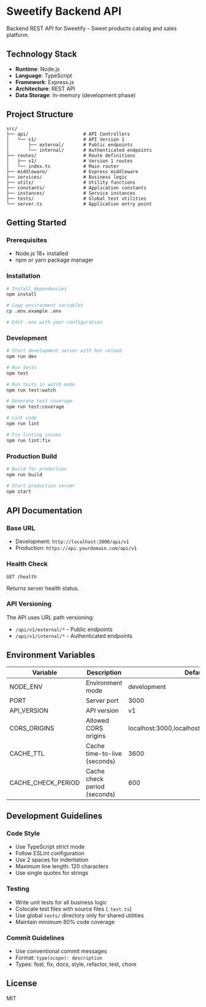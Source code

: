 # Sweetify Backend API

Backend REST API for Sweetify - Sweet products catalog and sales platform.

## Technology Stack

- **Runtime**: Node.js
- **Language**: TypeScript
- **Framework**: Express.js
- **Architecture**: REST API
- **Data Storage**: In-memory (development phase)

## Project Structure

```
src/
├── api/                    # API Controllers
│   └── v1/                 # API Version 1
│       ├── external/       # Public endpoints
│       └── internal/       # Authenticated endpoints
├── routes/                 # Route definitions
│   ├── v1/                 # Version 1 routes
│   └── index.ts            # Main router
├── middleware/             # Express middleware
├── services/               # Business logic
├── utils/                  # Utility functions
├── constants/              # Application constants
├── instances/              # Service instances
├── tests/                  # Global test utilities
└── server.ts               # Application entry point
```

## Getting Started

### Prerequisites

- Node.js 18+ installed
- npm or yarn package manager

### Installation

```bash
# Install dependencies
npm install

# Copy environment variables
cp .env.example .env

# Edit .env with your configuration
```

### Development

```bash
# Start development server with hot reload
npm run dev

# Run tests
npm test

# Run tests in watch mode
npm run test:watch

# Generate test coverage
npm run test:coverage

# Lint code
npm run lint

# Fix linting issues
npm run lint:fix
```

### Production Build

```bash
# Build for production
npm run build

# Start production server
npm start
```

## API Documentation

### Base URL

- Development: `http://localhost:3000/api/v1`
- Production: `https://api.yourdomain.com/api/v1`

### Health Check

```
GET /health
```

Returns server health status.

### API Versioning

The API uses URL path versioning:
- `/api/v1/external/*` - Public endpoints
- `/api/v1/internal/*` - Authenticated endpoints

## Environment Variables

| Variable | Description | Default |
|----------|-------------|----------|
| NODE_ENV | Environment mode | development |
| PORT | Server port | 3000 |
| API_VERSION | API version | v1 |
| CORS_ORIGINS | Allowed CORS origins | localhost:3000,localhost:3001,localhost:5173 |
| CACHE_TTL | Cache time-to-live (seconds) | 3600 |
| CACHE_CHECK_PERIOD | Cache check period (seconds) | 600 |

## Development Guidelines

### Code Style

- Use TypeScript strict mode
- Follow ESLint configuration
- Use 2 spaces for indentation
- Maximum line length: 120 characters
- Use single quotes for strings

### Testing

- Write unit tests for all business logic
- Colocate test files with source files (`.test.ts`)
- Use global `tests/` directory only for shared utilities
- Maintain minimum 80% code coverage

### Commit Guidelines

- Use conventional commit messages
- Format: `type(scope): description`
- Types: feat, fix, docs, style, refactor, test, chore

## License

MIT